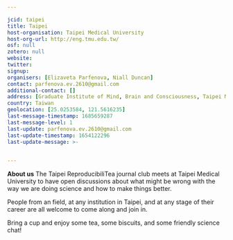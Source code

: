 ```yaml
---

jcid: taipei
title: Taipei
host-organisation: Taipei Medical University
host-org-url: http://eng.tmu.edu.tw/
osf: null
zotero: null
website: 
twitter: 
signup: 
organisers: [Elizaveta Parfenova, Niall Duncan]
contact: parfenova.ev.2610@gmail.com
additional-contact: []
address: [Graduate Institute of Mind, Brain and Consciousness, Taipei Medical University, 172-1 Keelung Road Section 2, 106, Taipei, Taiwan]
country: Taiwan
geolocation: [25.0253584, 121.5616235]
last-message-timestamp: 1685659287
last-message-level: 1
last-update: parfenova.ev.2610@gmail.com
last-update-timestamp: 1654122296
last-update-message: >-
  

---
```


**About us**
The Taipei ReproducibiliTea journal club meets at Taipei Medical University to have open discussions about what might be wrong with the way we are doing science and how to make things better. 

People from an field, at any institution in Taipei, and at any stage of their career are all welcome to come along and join in. 

Bring a cup and enjoy some tea, some biscuits, and some friendly science chat!
